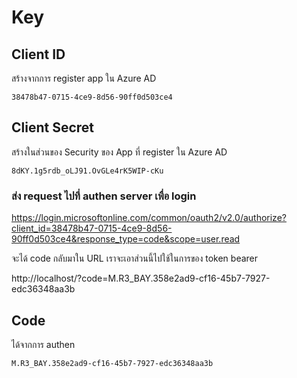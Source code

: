 
# Key

## Client ID 

สร้างจากการ register app ใน Azure AD

```
38478b47-0715-4ce9-8d56-90ff0d503ce4
```

## Client Secret

สร้างในส่วนของ Security ของ App ที่ register ใน Azure AD

```
8dKY.1g5rdb_oLJ91.OvGLe4rK5WIP-cKu
```


### ส่ง request ไปที่ authen server เพื่อ login 

https://login.microsoftonline.com/common/oauth2/v2.0/authorize?client_id=38478b47-0715-4ce9-8d56-90ff0d503ce4&response_type=code&scope=user.read

จะได้ code กลับมาใน URL เราจะเอาส่วนนี้ไปใช้ในการของ token bearer

http://localhost/?code=M.R3_BAY.358e2ad9-cf16-45b7-7927-edc36348aa3b


## Code

ได้จากการ authen

```
M.R3_BAY.358e2ad9-cf16-45b7-7927-edc36348aa3b
```